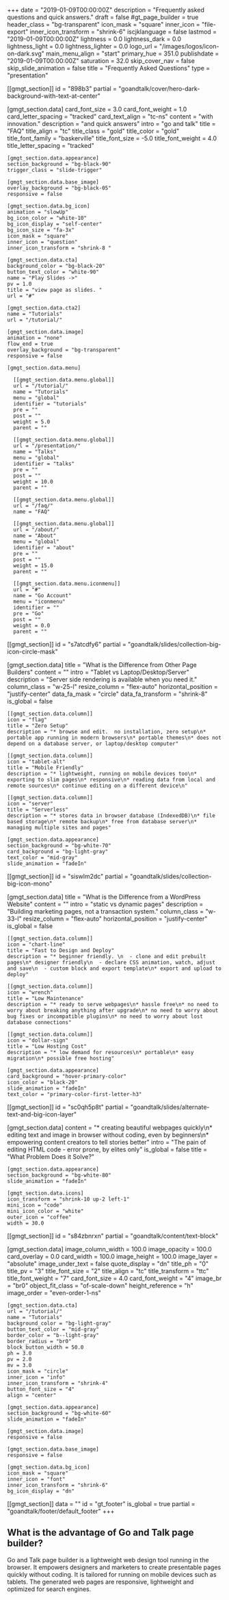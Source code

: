 +++
date = "2019-01-09T00:00:00Z"
description = "Frequently asked questions and quick answers."
draft = false
#gt_page_builder = true
header_class = "bg-transparent"
icon_mask = "square"
inner_icon = "file-export"
inner_icon_transform = "shrink-6"
iscjklanguage = false
lastmod = "2019-01-09T00:00:00Z"
lightness = 0.0
lightness_dark = 0.0
lightness_light = 0.0
lightness_lighter = 0.0
logo_url = "/images/logos/icon-on-dark.svg"
main_menu_align = "start"
primary_hue = 351.0
publishdate = "2019-01-09T00:00:00Z"
saturation = 32.0
skip_cover_nav = false
skip_slide_animation = false
title = "Frequently Asked Questions"
type = "presentation"

[[gmgt_section]]
id = "898b3"
partial = "goandtalk/cover/hero-dark-background-with-text-at-center"

  [gmgt_section.data]
  card_font_size = 3.0
  card_font_weight = 1.0
  card_letter_spacing = "tracked"
  card_text_align = "tc-ns"
  content = "with innovation."
  description = "and quick answers"
  intro = "go and talk"
  title = "FAQ"
  title_align = "tc"
  title_class = "gold"
  title_color = "gold"
  title_font_family = "baskerville"
  title_font_size = -5.0
  title_font_weight = 4.0
  title_letter_spacing = "tracked"

    [gmgt_section.data.appearance]
    section_background = "bg-black-90"
    trigger_class = "slide-trigger"

    [gmgt_section.data.base_image]
    overlay_background = "bg-black-05"
    responsive = false

    [gmgt_section.data.bg_icon]
    animation = "slowUp"
    bg_icon_color = "white-10"
    bg_icon_display = "self-center"
    bg_icon_size = "fa-3x"
    icon_mask = "square"
    inner_icon = "question"
    inner_icon_transform = "shrink-8 "

    [gmgt_section.data.cta]
    background_color = "bg-black-20"
    button_text_color = "white-90"
    name = "Play Slides ->"
    pv = 1.0
    title = "view page as slides. "
    url = "#"

    [gmgt_section.data.cta2]
    name = "Tutorials"
    url = "/tutorial/"

    [gmgt_section.data.image]
    animation = "none"
    flow_end = true
    overlay_background = "bg-transparent"
    responsive = false

    [gmgt_section.data.menu]

      [[gmgt_section.data.menu.global]]
      url = "/tutorial/"
      name = "Tutorials"
      menu = "global"
      identifier = "tutorials"
      pre = ""
      post = ""
      weight = 5.0
      parent = ""

      [[gmgt_section.data.menu.global]]
      url = "/presentation/"
      name = "Talks"
      menu = "global"
      identifier = "talks"
      pre = ""
      post = ""
      weight = 10.0
      parent = ""

      [[gmgt_section.data.menu.global]]
      url = "/faq/"
      name = "FAQ"

      [[gmgt_section.data.menu.global]]
      url = "/about/"
      name = "About"
      menu = "global"
      identifier = "about"
      pre = ""
      post = ""
      weight = 15.0
      parent = ""

      [[gmgt_section.data.menu.iconmenu]]
      url = "#"
      name = "Go Account"
      menu = "iconmenu"
      identifier = ""
      pre = "Go"
      post = ""
      weight = 0.0
      parent = ""

[[gmgt_section]]
id = "s7atcdfy6"
partial = "goandtalk/slides/collection-big-icon-circle-mask"

  [gmgt_section.data]
  title = "What is the Difference from Other Page Builders"
  content = ""
  intro = "Tablet vs Laptop/Desktop/Server"
  description = "Server side rendering is available when you need it."
  column_class = "w-25-l"
  resize_column = "flex-auto"
  horizontal_position = "justify-center"
  data_fa_mask = "circle"
  data_fa_transform = "shrink-8"
  is_global = false

    [[gmgt_section.data.column]]
    icon = "flag"
    title = "Zero Setup"
    description = "* browse and edit.  no installation, zero setup\n* portable app running in modern browsers\n* portable themes\n* does not depend on a database server, or laptop/desktop computer"

    [[gmgt_section.data.column]]
    icon = "tablet-alt"
    title = "Mobile Friendly"
    description = "* lightweight, running on mobile devices too\n* exporting to slim pages\n* responsive\n* reading data from local and remote sources\n* continue editing on a different device\n"

    [[gmgt_section.data.column]]
    icon = "server"
    title = "Serverless"
    description = "* stores data in browser database (IndexedDB)\n* file based storage\n* remote backup\n* free from database server\n* managing multiple sites and pages"

    [gmgt_section.data.appearance]
    section_background = "bg-white-70"
    card_background = "bg-light-gray"
    text_color = "mid-gray"
    slide_animation = "fadeIn"

[[gmgt_section]]
id = "siswlm2dc"
partial = "goandtalk/slides/collection-big-icon-mono"

  [gmgt_section.data]
  title = "What is the Difference from a WordPress Website"
  content = ""
  intro = "static vs dynamic pages"
  description = "Building marketing pages, not a transaction system."
  column_class = "w-33-l"
  resize_column = "flex-auto"
  horizontal_position = "justify-center"
  is_global = false

    [[gmgt_section.data.column]]
    icon = "chart-line"
    title = "Fast to Design and Deploy"
    description = "* beginner friendly. \n  - clone and edit prebuilt pages\n* designer friendly\n  - declare CSS animation, watch, adjust and save\n  - custom block and export template\n* export and upload to deploy"

    [[gmgt_section.data.column]]
    icon = "wrench"
    title = "Low Maintenance"
    description = "* ready to serve webpages\n* hassle free\n* no need to worry about breaking anything after upgrade\n* no need to worry about bug fixes or incompatible plugins\n* no need to worry about lost database connections"

    [[gmgt_section.data.column]]
    icon = "dollar-sign"
    title = "Low Hosting Cost"
    description = "* low demand for resources\n* portable\n* easy migration\n* possible free hosting"

    [gmgt_section.data.appearance]
    card_background = "hover-primary-color"
    icon_color = "black-20"
    slide_animation = "fadeIn"
    text_color = "primary-color-first-letter-h3"

[[gmgt_section]]
id = "sc0qh5p8t"
partial = "goandtalk/slides/alternate-text-and-big-icon-layer"

  [gmgt_section.data]
  content = "* creating beautiful webpages quickly\n* editing text and image in browser without coding, even by beginners\n* empowering content creators to tell stories better"
  intro = "The pain of editing HTML code - error prone, by elites only"
  is_global = false
  title = "What Problem Does it Solve?"

    [gmgt_section.data.appearance]
    section_background = "bg-white-80"
    slide_animation = "fadeIn"

    [gmgt_section.data.icons]
    icon_transform = "shrink-10 up-2 left-1"
    mini_icon = "code"
    mini_icon_color = "white"
    outer_icon = "coffee"
    width = 30.0

[[gmgt_section]]
id = "s84zbnrxn"
partial = "goandtalk/content/text-block"

  [gmgt_section.data]
  image_column_width = 100.0
  image_opacity = 100.0
  card_overlay = 0.0
  card_width = 100.0
  image_height = 100.0
  image_layer = "absolute"
  image_under_text = false
  quote_display = "dn"
  title_ph = "0"
  title_pv = "3"
  title_font_size = "2"
  title_align = "tc"
  title_transform = "ttc"
  title_font_weight = "7"
  card_font_size = 4.0
  card_font_weight = "4"
  image_br = "br0"
  object_fit_class = "of-scale-down"
  height_reference = "h"
  image_order = "even-order-1-ns"

    [gmgt_section.data.cta]
    url = "/tutorial/"
    name = "Tutorials"
    background_color = "bg-light-gray"
    button_text_color = "mid-gray"
    border_color = "b--light-gray"
    border_radius = "br0"
    block_button_width = 50.0
    ph = 3.0
    pv = 2.0
    mv = 3.0
    icon_mask = "circle"
    inner_icon = "info"
    inner_icon_transform = "shrink-4"
    button_font_size = "4"
    align = "center"

    [gmgt_section.data.appearance]
    section_background = "bg-white-60"
    slide_animation = "fadeIn"

    [gmgt_section.data.image]
    responsive = false

    [gmgt_section.data.base_image]
    responsive = false

    [gmgt_section.data.bg_icon]
    icon_mask = "square"
    inner_icon = "font"
    inner_icon_transform = "shrink-6"
    bg_icon_display = "dn"

[[gmgt_section]]
data = ""
id = "gt_footer"
is_global = true
partial = "goandtalk/footer/default_footer"
+++

## What is the advantage of Go and Talk page builder?

Go and Talk page builder is a lightweight web design tool running in the browser. It empowers designers and marketers to create presentable pages quickly without coding. It is tailored for running on mobile devices such as tablets. The generated web pages are responsive, lightweight and optimized for search engines.

